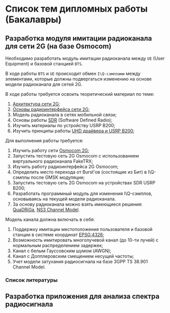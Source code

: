 # Список тем дипломных работы (Бакалавры)

## Разработка модуля имитации радиоканала для сети 2G (на базе Osmocom)
Необходимо разработать модуль имитации радиоканала между `UE` (User Equipment) и базовой станцией `BTS`. 

В ходе работы `BTS` и `UE` происходит обмен `I\Q-сэмплами` между элементами, которые должны подвергаться изменению на основе модели радиоканала для сетей 2G. 

В ходе работы требуется освоить теоретический материал по теме:

1. [Архитектура сети 2G](https://radio-secure.ru/technology/2g);
2. [Основы радиоинтерфейса сети 2G](https://habr.com/ru/articles/268127/);
3. Модель радиоканала в сетях мобильной связи;
4. Основы работы [SDR](https://www.analog.com/media/en/training-seminars/design-handbooks/Software-Defined-Radio-for-Engineers-2018/SDR4Engineers.pdf) (Software Defined Radio);
5. Изучить материалы по устройству USRP B200;
6. Изучить принципы работы [UHD драйвера и USRP B200](https://files.ettus.com/manual/page_usrp_b200.html);

Для выполнения работы требуется:

1. Изучить работу сети [Osmocom 2G](https://osmocom.org/);
2. Запустить тестовую сеть 2G Osmocom с использованием виртуального радиоканала FakeTRX;
4. Изучить работу радиоинтерфейса 2G Osmocom;
5. Определить место перехода от Burst'ов (состоящие из Бит) в I\Q-сэмплы после GMSK модуляции;
3. Запустить тестовую сеть 2G Osmocom на устройствах SDR USRP B200;
6. Разработать программный модуль для изменения I\Q-сэмплов, основываясь на текущей модели радиоканала.
7. За основу радиоканала можно взять имеющиеся решения: [QuaDRiGa](https://quadriga-channel-model.de/), [NS3 Channel Model](https://www.nsnam.org/).

Модель канала должна включать в себя:

1. Поддержку имитации местоположения пользователя и базовой станции в системе координат [EPSG:4326](https://epsg.io/4326);
2. Возможность имитировать многолучевой канал (до 10-ти лучей) с нормальным распределением задержек;
3. Канал с белым Гауссовским шумом (AWGN);
4. Канал с Допплеровским смещением несущей частоты;
5. Учет модели затухания радиосигнала на базе 3GPP TS 38.901 Channel Model. 

### Список литературы

## Разработка приложения для анализа спектра радиосигнала 
